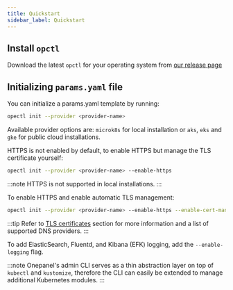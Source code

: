 ```yaml
---
title: Quickstart
sidebar_label: Quickstart
---
```


## Install `opctl`
Download the latest `opctl` for your operating system from [our release page](https://github.com/onepanelio/cli/releases/latest)

## Initializing `params.yaml` file
You can initialize a params.yaml template by running:

```bash
opectl init --provider <provider-name>
```

Available provider options are: `microk8s` for local installation or `aks`, `eks` and `gke` for public cloud installations.

HTTPS is not enabled by default, to enable HTTPS but manage the TLS certificate yourself:

```bash
opectl init --provider <provider-name> --enable-https
```

:::note
HTTPS is not supported in local installations.
:::

To enable HTTPS and enable automatic TLS management:

```bash
opectl init --provider <provider-name> --enable-https --enable-cert-manager --dns-provider <dns-provider-name>
```

:::tip
Refer to [TLS certificates](../configuration/tls) section for more information and a list of supported DNS providers.
:::

To add ElasticSearch, Fluentd, and Kibana (EFK) logging, add the `--enable-logging` flag.


:::note
Onepanel's admin CLI serves as a thin abstraction layer on top of `kubectl` and `kustomize`, therefore the CLI can easily be extended to manage additional Kubernetes modules.
:::